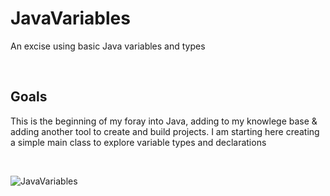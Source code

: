 # JavaVariables
An excise using basic Java variables and types

<br>

## Goals
This is the beginning of my foray into Java, adding to my knowlege base & adding another tool to create and build projects. I am starting here creating a simple main class to explore variable types and declarations

<br>

![JavaVariables](https://user-images.githubusercontent.com/95508564/204325053-b7f037b1-54d3-4535-ae6f-56880e13df58.png)



